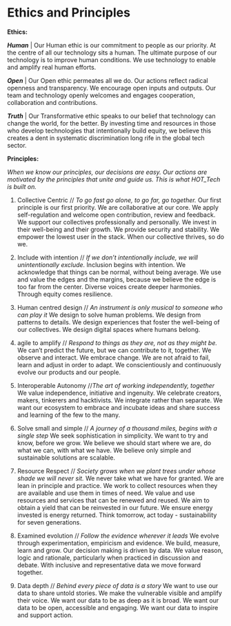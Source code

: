 # Ethics and Principles

**Ethics:**

***Human*** | Our Human ethic is our commitment to people as our priority. At the centre of all our technology sits a human. The ultimate purpose of our technology is to improve human conditions. We use technology to enable and amplify real human efforts.

***Open*** | Our Open ethic permeates all we do. Our actions  reflect radical openness and transparency. We encourage open inputs and outputs. Our team and technology openly welcomes and engages cooperation, collaboration and contributions.

***Truth*** | Our Transformative ethic speaks to our belief that technology can change the world, for the better. By investing time and resources in those who develop technologies that intentionally build equity, we believe this creates a dent in systematic discrimination long rife in the global tech sector.
 

**Principles:**

*When we know our principles, our decisions are easy. Our actions are motivated by the principles that unite and guide us. This is what HOT_Tech is built on.*

1. Collective Centric // _To go fast go alone, to go far, go together._ 
Our first principle is our first priority.  We are collaborative at our core. We apply self-regulation and welcome open contribution, review and feedback. We support our collectives professionally and personally. We invest in their well-being and their growth. We provide security and stability. We empower the lowest user in the stack. When our collective thrives, so do we.

2. Include with intention // _If we don’t intentionally include, we will unintentionally exclude._ 
Inclusion begins with intention. We acknowledge that things can be normal, without being average. We use and value the edges and the margins, because we believe the edge is too far from the center. Diverse voices create deeper harmonies. Through equity comes resilience. 

3. Human centred design // _An instrument is only musical to someone who can play it_
We design to solve human problems. We design from patterns to details. We design experiences that foster the well-being of our collectives.  We design digital spaces where humans belong.

4. agile to amplify // _Respond to things as they are, not as they might be._
We can’t predict the future, but we can contribute to it, together. We observe and interact. We embrace change. We are not afraid to fail, learn and adjust in order to adapt. We conscientiously and continuously evolve our products and our people. 

5. Interoperable Autonomy //_The art of working independently, together_
We value independence, initiative and ingenuity. We celebrate creators, makers, tinkerers and hacktivists. We integrate rather than separate. We want our ecosystem to embrace and incubate ideas and share success and learning of the few to the many. 

6. Solve small and simple // _A journey of a thousand miles, begins with a single step_
We seek sophistication in simplicity. We want to try and know, before we grow. We believe we should start where we are, do what we can, with what we have. We believe only simple and sustainable solutions are scalable.

7. Resource Respect // _Society grows when we plant trees under whose shade we will never sit._ 
We never take what we have for granted. We are lean in principle and practice. We work to collect resources when they are available and use them in times of need. We value and use resources and services that can be renewed and reused. We aim to obtain a yield that can be reinvested in our future. We ensure energy invested is energy returned. Think tomorrow, act today - sustainability for seven generations.

8. Examined evolution // _Follow the evidence wherever it leads_
We evolve through experimentation, empiricism and evidence. We build, measure, learn and grow. Our decision making is driven by data. We value reason, logic and rationale, particularly when practiced in discussion and debate. With inclusive and representative data we move forward together.

9. Data depth // _Behind every piece of data is a story_
We want to use our data to share untold stories. We make the vulnerable visible and amplify their voice. We want our data to be as deep as it is broad. We want our data to be open, accessible and engaging. We want our data to inspire and support action.
